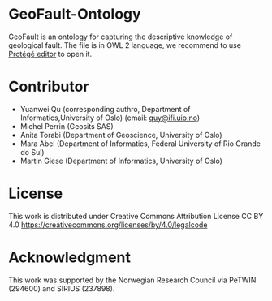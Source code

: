 # GeoFault-Ontology
GeoFault is an ontology for capturing the descriptive knowledge of geological fault.
The file is in OWL 2 language, we recommend to use [Protégé editor](https://protege.stanford.edu/) to open it.

# Contributor
- Yuanwei Qu (corresponding authro, Department of Informatics,University of Oslo) (email: quy@ifi.uio.no)
- Michel Perrin (Geosits SAS)
- Anita Torabi (Department of Geoscience, University of Oslo)
- Mara Abel (Department of Informatics, Federal University of Rio Grande do Sul)
- Martin Giese (Department of Informatics, University of Oslo)

# License
This work is distributed under Creative Commons Attribution License CC BY 4.0 <https://creativecommons.org/licenses/by/4.0/legalcode>

# Acknowledgment
This work was supported by the Norwegian Research Council via PeTWIN (294600) and SIRIUS (237898).
